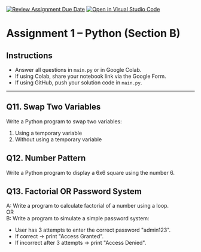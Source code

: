 [![Review Assignment Due Date](https://classroom.github.com/assets/deadline-readme-button-22041afd0340ce965d47ae6ef1cefeee28c7c493a6346c4f15d667ab976d596c.svg)](https://classroom.github.com/a/wXvZsmRc)
[![Open in Visual Studio Code](https://classroom.github.com/assets/open-in-vscode-2e0aaae1b6195c2367325f4f02e2d04e9abb55f0b24a779b69b11b9e10269abc.svg)](https://classroom.github.com/online_ide?assignment_repo_id=20110144&assignment_repo_type=AssignmentRepo)

# Assignment 1 – Python (Section B)

## Instructions
- Answer all questions in `main.py` or in Google Colab.  
- If using Colab, share your notebook link via the Google Form.  
- If using GitHub, push your solution code in `main.py`.

---

## Q11. Swap Two Variables
Write a Python program to swap two variables:  
1. Using a temporary variable  
2. Without using a temporary variable  

## Q12. Number Pattern
Write a Python program to display a 6x6 square using the number 6.  

## Q13. Factorial OR Password System
A: Write a program to calculate factorial of a number using a loop.  
OR  
B: Write a program to simulate a simple password system:  
- User has 3 attempts to enter the correct password "admin123".  
- If correct → print "Access Granted".  
- If incorrect after 3 attempts → print "Access Denied".   
